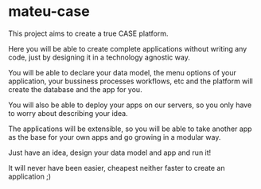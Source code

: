 # mateu-case

This project aims to create a true CASE platform.

Here you will be able to create complete applications without writing any code, just by designing it
in a technology agnostic way.

You will be able to declare your data model, the menu options of your application, your bussiness processes workflows, etc 
and the platform will create the database and the app for you.

You will also be able to deploy your apps on our servers, so you only have to worry about describing your idea.

The applications will be extensible, so you will be able to take another app as the base for your own apps and go growing in a modular way.

Just have an idea, design your data model and app and run it!

It will never have been easier, cheapest neither faster to create an application ;)


